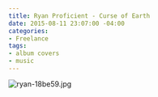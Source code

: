 ```yaml
---
title: Ryan Proficient - Curse of Earth
date: 2015-08-11 23:07:00 -04:00
categories:
- Freelance
tags:
- album covers
- music
---
```


![ryan-18be59.jpg](/uploads/ryan-18be59.jpg)